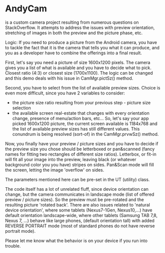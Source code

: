 # AndyCam
is a custom camera project resulting from numerous questions on StackOverflow. 
It attempts to address the issues with preview orientation, stretching of images
in both the preview and the picture phase, etc.

Logic:
If you need to produce a picture from the Android camera, you have to tackle
the fact that it is the camera that tells you what it can produce, and you as a
developer have to combine the offerings into a final result.

First, let's say you need a picture of size 1600x1200 pixels. The camera gives
you a list of what is available and you have to decide what to pick. Closest ratio
(4:3) or closest size (1700x1100). The logic can be changed and this demo deals with
his issue in CamMgr.pictSz() method.

Second, you have to select from the list of available preview sizes. Choice is even
more difficult, since you have 2 variables to consider:
  - the picture size ratio resulting from your previous step - picture size selection
  - the available screen real-estate that changes with every orientation change, presence
     of menu/action bars, etc...
So, let's say your app picked 1600x1200 picture, the current screen available is
1184x768 and the list of available preview sizes has still different values. This
conundrum is being resolved (sort-of) in the CamMgr.prvwSz() method.
  
Now, you finally have your preview / picture sizes and you have to decide if the preview
size you chose should be letterboxed or pan&scanned (fancy names for fitting two 
rectangles of different size ratios). Letterbox, or fit-in will fit all your image into
the preview, leaving black (or whatever background color you you have) stripes on sides.
Pan&Scan mode will fill the screen, letting the image 'overflow' on sides.

The parameters mentioned here can be pre-set in the UT (utility) class.

The code itself has a lot of unrelated fluff, since device orientation can change,
but the camera communicates in landscape mode (list of offered preview / picture sizes).
So the preview must be pre-rotated and the resulting picture 'rotated back'. There are
also issues related to 'natural device orientation', where some tablets 
(Nexus7-1Gen, Nexus10,...) have default orientation landscape-wide, where other tablets
(Samsung TAB 7,8, Nexus 7, ...) behave like large phones, (default orientation tall) 
with added REVERSE PORTRAIT mode (most of standard phones do not have reverse portrait
mode).

Please let me know what the behavior is on your device if you run into trouble.
